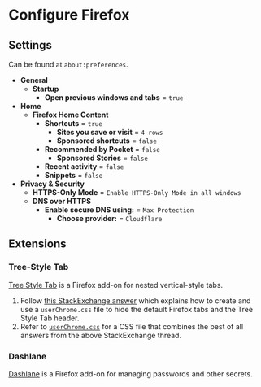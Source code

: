 # Configure Firefox

## Settings

Can be found at `about:preferences`.

- **General**
  - **Startup**
    - **Open previous windows and tabs** = `true`
- **Home**
  - **Firefox Home Content**
    - **Shortcuts** = `true`
      - **Sites you save or visit** = `4 rows`
      - **Sponsored shortcuts** = `false`
    - **Recommended by Pocket** = `false`
      - **Sponsored Stories** = `false`
    - **Recent activity** = `false`
    - **Snippets** = `false`
- **Privacy & Security**
  - **HTTPS-Only Mode** = `Enable HTTPS-Only Mode in all windows`
  - **DNS over HTTPS**
    - **Enable secure DNS using:** = `Max Protection`
      - **Choose provider:** = `Cloudflare`

## Extensions

### Tree-Style Tab

[Tree Style Tab](https://addons.mozilla.org/firefox/addon/tree-style-tab/) is a Firefox add-on for nested vertical-style tabs.

1. Follow [this StackExchange answer](https://superuser.com/a/1619663) which explains how to create and use a `userChrome.css` file to hide the default Firefox tabs and the Tree Style Tab header.
2. Refer to [`userChrome.css`](./userChrome.css) for a CSS file that combines the best of all answers from the above StackExchange thread.

### Dashlane

[Dashlane](https://addons.mozilla.org/firefox/addon/dashlane/) is a Firefox add-on for managing passwords and other secrets.
